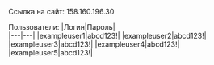Ссылка на сайт: 158.160.196.30

Пользователи:
|Логин|Пароль|  
|---|---|
|exampleuser1|abcd123!|
|exampleuser2|abcd123!|
|exampleuser3|abcd123!|
|exampleuser4|abcd123!|
|exampleuser5|abcd123!|

